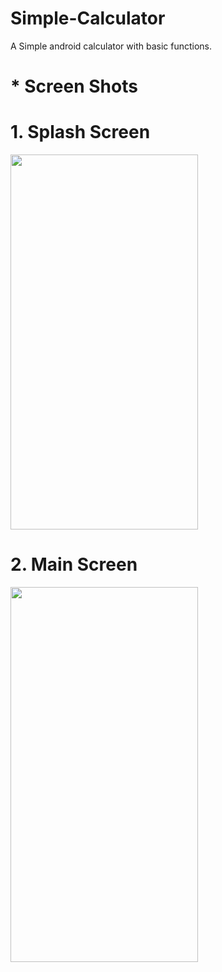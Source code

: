 # Simple-Calculator
A Simple android calculator with basic functions.

# * Screen Shots

# 1. Splash Screen
<img src ="https://user-images.githubusercontent.com/68765059/116230539-65734f00-a775-11eb-9dfa-c1410d9e24e7.mp4" width= "300" height ="600">

# 2. Main Screen
<img src ="https://user-images.githubusercontent.com/68765059/115217338-07b28780-a123-11eb-8640-4d22d7716a55.png" width= "300" height ="600"> 
